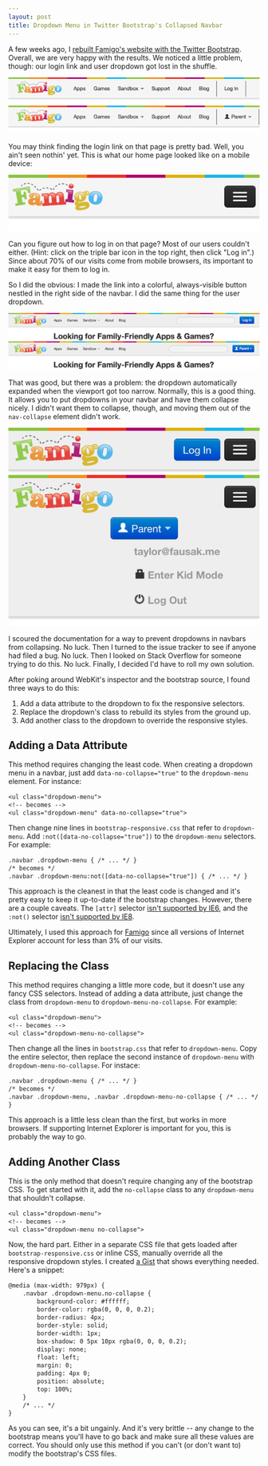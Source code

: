 ```yaml
---
layout: post
title: Dropdown Menu in Twitter Bootstrap's Collapsed Navbar
---
```


A few weeks ago, I [rebuilt Famigo's website with the Twitter
Bootstrap][1]. Overall, we are very happy with the results. We noticed
a little problem, though: our login link and user dropdown got lost in
the shuffle.

![Old login link and user dropdown][2]

You may think finding the login link on that page is pretty bad. Well,
you ain't seen nothin' yet. This is what our home page looked like on
a mobile device:

![Home page on a mobile device][3]

Can you figure out how to log in on that page? Most of our users couldn't
either. (Hint: click on the triple bar icon in the top right, then click
"Log in".) Since about 70% of our visits come from mobile browsers,
its important to make it easy for them to log in.

So I did the obvious: I made the link into a colorful, always-visible
button nestled in the right side of the navbar. I did the same thing
for the user dropdown.

![New login link and user dropdown][4]

That was good, but there was a problem: the dropdown automatically
expanded when the viewport got too narrow. Normally, this is a good
thing. It allows you to put dropdowns in your navbar and have them
collapse nicely. I didn't want them to collapse, though, and moving them
out of the `nav-collapse` element didn't work.

![New user dropdown on a mobile device][5]

I scoured the documentation for a way to prevent dropdowns in navbars
from collapsing. No luck. Then I turned to the issue tracker to see if
anyone had filed a bug. No luck. Then I looked on Stack Overflow for
someone trying to do this. No luck. Finally, I decided I'd have to roll
my own solution.

After poking around WebKit's inspector and the bootstrap source, I found
three ways to do this:

1.  Add a data attribute to the dropdown to fix the responsive selectors.
2.  Replace the dropdown's class to rebuild its styles from the ground up.
3.  Add another class to the dropdown to override the responsive styles.

## Adding a Data Attribute

This method requires changing the least code. When creating a
dropdown menu in a navbar, just add `data-no-collapse="true"` to the
`dropdown-menu` element. For instance:

    <ul class="dropdown-menu">
    <!-- becomes -->
    <ul class="dropdown-menu" data-no-collapse="true">

Then change nine lines in `bootstrap-responsive.css` that refer
to `dropdown-menu`. Add `:not([data-no-collapse="true"])` to the
`dropdown-menu` selectors. For example:

    .navbar .dropdown-menu { /* ... */ }
    /* becomes */
    .navbar .dropdown-menu:not([data-no-collapse="true"]) { /* ... */ }

This approach is the cleanest in that the least code is changed and it's
pretty easy to keep it up-to-date if the bootstrap changes. However,
there are a couple caveats. The `[attr]` selector [isn't supported by
IE6][6], and the `:not()` selector [isn't supported by IE8][7].

Ultimately, I used this approach for [Famigo][8] since all versions of
Internet Explorer account for less than 3% of our visits.

## Replacing the Class

This method requires changing a little more code, but it doesn't use any
fancy CSS selectors. Instead of adding a data attribute, just change the
class from `dropdown-menu` to `dropdown-menu-no-collapse`. For example:

    <ul class="dropdown-menu">
    <!-- becomes -->
    <ul class="dropdown-menu-no-collapse">

Then change all the lines in `bootstrap.css` that refer to
`dropdown-menu`. Copy the entire selector, then replace the second
instance of `dropdown-menu` with `dropdown-menu-no-collapse`. For instace:

    .navbar .dropdown-menu { /* ... */ }
    /* becomes */
    .navbar .dropdown-menu, .navbar .dropdown-menu-no-collapse { /* ... */ }

This approach is a little less clean than the first, but works in more
browsers. If supporting Internet Explorer is important for you, this is
probably the way to go.

## Adding Another Class

This is the only method that doesn't require changing any of the
bootstrap CSS. To get started with it, add the `no-collapse` class to any
`dropdown-menu` that shouldn't collapse.

    <ul class="dropdown-menu">
    <!-- becomes -->
    <ul class="dropdown-menu no-collapse">

Now, the hard part. Either in a separate CSS file that gets loaded after
`bootstrap-responsive.css` or inline CSS, manually override all the
responsive dropdown styles. I created [a Gist][9] that shows everything
needed. Here's a snippet:

    @media (max-width: 979px) {
        .navbar .dropdown-menu.no-collapse {
            background-color: #ffffff;
            border-color: rgba(0, 0, 0, 0.2);
            border-radius: 4px;
            border-style: solid;
            border-width: 1px;
            box-shadow: 0 5px 10px rgba(0, 0, 0, 0.2);
            display: none;
            float: left;
            margin: 0;
            padding: 4px 0;
            position: absolute;
            top: 100%;
        }
        /* ... */
    }

As you can see, it's a bit ungainly. And it's very brittle -- any change
to the bootstrap means you'll have to go back and make sure all these
values are correct. You should only use this method if you can't (or
don't want to) modify the bootstrap's CSS files.

[1]: /2012/02/08/rebuilding-famigo-with-twitter-bootstrap/
[2]: /static/images/2012-03-15-figure-1.png
[3]: /static/images/2012-03-15-figure-2.png
[4]: /static/images/2012-03-15-figure-3.png
[5]: /static/images/2012-03-15-figure-4.png
[6]: http://www.quirksmode.org/css/contents.html#t13
[7]: http://www.quirksmode.org/css/contents.html#t37
[8]: http://www.famigo.com/
[9]: https://gist.github.com/2046174
